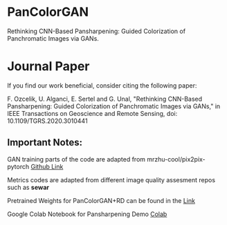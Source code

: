 # PanColorGAN
 Rethinking CNN-Based Pansharpening: Guided Colorization of Panchromatic Images via GANs.
# Journal Paper
 If you find our work beneficial, consider citing the following paper:

 F. Ozcelik, U. Alganci, E. Sertel and G. Unal, "Rethinking CNN-Based Pansharpening: Guided Colorization of Panchromatic Images via GANs," in IEEE Transactions on Geoscience and Remote Sensing, doi: 10.1109/TGRS.2020.3010441


## Important Notes:
GAN training parts of the code are adapted from mrzhu-cool/pix2pix-pytorch [Github Link](https://github.com/mrzhu-cool/pix2pix-pytorch)

Metrics codes are adapted from different image quality assesment repos such as **sewar**

Pretrained Weights for PanColorGAN+RD can be found in the [Link](https://drive.google.com/file/d/1F4iCyeC_5OXWada3UW780YgXx-63GQno/view?usp=sharing)

Google Colab Notebook for Pansharpening Demo [Colab](https://colab.research.google.com/drive/1N5lvyHLSbhbCOVmCtz5LL_9oGKuN1OUu)
